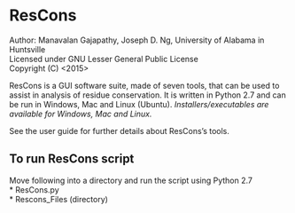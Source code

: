 # ResCons

Author: Manavalan Gajapathy, Joseph D. Ng, University of Alabama in Huntsville<br />
Licensed under GNU Lesser General Public License<br />
Copyright (C) <2015><br />

ResCons is a GUI software suite, made of seven tools, that can be used to assist in analysis of
residue conservation. It is written in Python 2.7 and can be run in Windows, Mac and Linux (Ubuntu).
*Installers/executables are available for Windows, Mac and Linux.*

See the user guide for further details about ResCons’s tools.<br />


## To run ResCons script
Move following into a directory and run the script using Python 2.7<br />
    * ResCons.py<br />
	* Rescons_Files (directory)<br />
